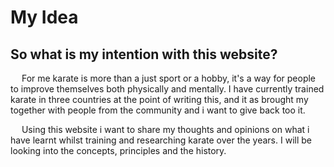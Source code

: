 <h1> My Idea </h1>
<h2> So what is my intention with this website? </h2>

&emsp; For me karate is more than a just sport or a hobby, it's a way for people to improve themselves both physically and mentally. I have currently trained karate in three countries at the point of writing this, and it as brought my together with people from the community and i want to give back too it.

&emsp; Using this website i want to share my thoughts and opinions on what i have learnt whilst training and researching karate over the years. I will be looking into the concepts, principles and the history.



